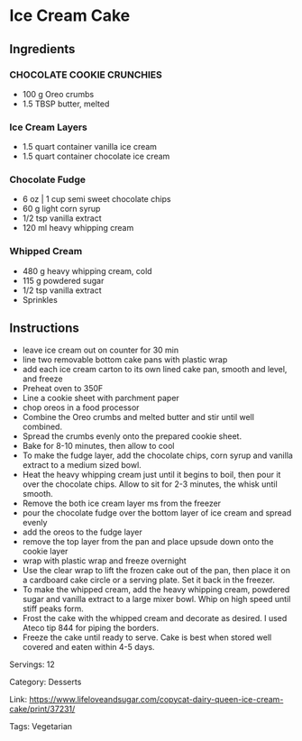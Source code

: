 # Ice Cream Cake

## Ingredients

### CHOCOLATE COOKIE CRUNCHIES
- 100 g Oreo crumbs
- 1.5 TBSP butter, melted

### Ice Cream Layers
- 1.5 quart container vanilla ice cream
- 1.5 quart container chocolate ice cream

### Chocolate Fudge
- 6 oz | 1 cup semi sweet chocolate chips
- 60 g light corn syrup
- 1/2 tsp vanilla extract
- 120 ml heavy whipping cream

### Whipped Cream
- 480 g heavy whipping cream, cold
- 115 g powdered sugar
- 1/2 tsp vanilla extract
- Sprinkles

## Instructions
- leave ice cream out on counter for 30 min
- line two removable bottom cake pans with plastic wrap
- add each ice cream carton to its own lined cake pan, smooth and level, and freeze
- Preheat oven to 350F
- Line a cookie sheet with parchment paper
- chop oreos in a food processor
- Combine the Oreo crumbs and melted butter and stir until well combined.
- Spread the crumbs evenly onto the prepared cookie sheet.
- Bake for 8-10 minutes, then allow to cool
- To make the fudge layer, add the chocolate chips, corn syrup and vanilla extract to a medium sized bowl.
- Heat the heavy whipping cream just until it begins to boil, then pour it over the chocolate chips. Allow to sit for 2-3 minutes, the whisk until smooth.
- Remove the both ice cream layer ms from the freezer
- pour the chocolate fudge over the bottom layer of ice cream and spread evenly
- add the oreos to the fudge layer
- remove the top layer from the pan and place upsude down onto the cookie layer
- wrap with plastic wrap and freeze overnight
- Use the clear wrap to lift the frozen cake out of the pan, then place it on a cardboard cake circle or a serving plate. Set it back in the freezer.
- To make the whipped cream, add the heavy whipping cream, powdered sugar and vanilla extract to a large mixer bowl. Whip on high speed until stiff peaks form.
- Frost the cake with the whipped cream and decorate as desired. I used Ateco tip 844 for piping the borders.
- Freeze the cake until ready to serve. Cake is best when stored well covered and eaten within 4-5 days.

Servings: 12

Category: Desserts

Link: https://www.lifeloveandsugar.com/copycat-dairy-queen-ice-cream-cake/print/37231/

Tags: Vegetarian
